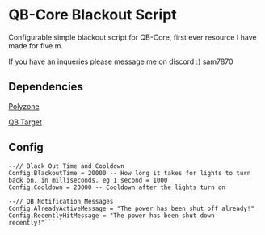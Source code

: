 # QB-Core Blackout Script

Configurable simple blackout script for QB-Core, first ever resource I have made for five m.

If you have an inqueries please message me on discord :) sam7870
## Dependencies

[Polyzone](https://github.com/mkafrin/PolyZone)

[QB Target](https://github.com/qbcore-framework/qb-target)

## Config
```Config = {}
--// Black Out Time and Cooldown
Config.BlackoutTime = 20000 -- How long it takes for lights to turn back on, in milliseconds. eg 1 second = 1000
Config.Cooldown = 20000 -- Cooldown after the lights turn on

--// QB Notification Messages
Config.AlreadyActiveMessage = "The power has been shut off already!"
Config.RecentlyHitMessage = "The power has been shut down recently!"```
```

